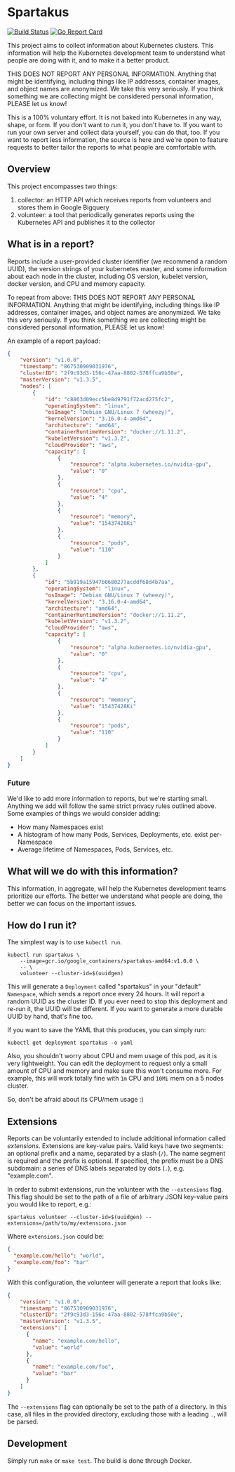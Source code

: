 # Spartakus
[![Build Status](https://travis-ci.org/kubernetes-incubator/spartakus.svg?branch=master)](https://travis-ci.org/kubernetes-incubator/spartakus)
[![Go Report Card](https://goreportcard.com/badge/github.com/kubernetes-incubator/spartakus)](https://goreportcard.com/report/github.com/kubernetes-incubator/spartakus)

This project aims to collect information about Kubernetes clusters.  This
information will help the Kubernetes development team to understand what people
are doing with it, and to make it a better product.

THIS DOES NOT REPORT ANY PERSONAL INFORMATION.  Anything that might be
identifying, including things like IP addresses, container images, and object
names are anonymized.  We take this very seriously.  If you think something we
are collecting might be considered personal information, PLEASE let us know!

This is a 100% voluntary effort.  It is not baked into Kubernetes in any way,
shape, or form.  If you don't want to run it, you don't have to.  If you want
to run your own server and collect data yourself, you can do that, too.  If you
want to report less information, the source is here and we're open to feature
requests to better tailor the reports to what people are comfortable with.

## Overview

This project encompasses two things:

1. collector: an HTTP API which receives reports from volunteers and stores
   them in Google Bigquery
2. volunteer: a tool that periodically generates reports using the Kubernetes
   API and publishes it to the collector

## What is in a report?

Reports include a user-provided cluster identifier (we recommend a random
UUID), the version strings of your kubernetes master, and some information
about each node in the cluster, including OS version, kubelet version, docker
version, and CPU and memory capacity.

To repeat from above: THIS DOES NOT REPORT ANY PERSONAL INFORMATION.  Anything
that might be identifying, including things like IP addresses, container
images, and object names are anonymized.  We take this very seriously.  If you
think something we are collecting might be considered personal information,
PLEASE let us know!

An example of a report payload:

```json
{
    "version": "v1.0.0",
    "timestamp": "867530909031976",
    "clusterID": "2f9c93d3-156c-47aa-8802-578ffca9b50e",
    "masterVersion": "v1.3.5",
    "nodes": [
        {
            "id": "c8863d09ecc5be8d9791f72acd275fc2",
            "operatingSystem": "linux",
            "osImage": "Debian GNU/Linux 7 (wheezy)",
            "kernelVersion": "3.16.0-4-amd64",
            "architecture": "amd64",
            "containerRuntimeVersion": "docker://1.11.2",
            "kubeletVersion": "v1.3.2",
            "cloudProvider": "aws",
            "capacity": [
                {
                    "resource": "alpha.kubernetes.io/nvidia-gpu",
                    "value": "0"
                },
                {
                    "resource": "cpu",
                    "value": "4"
                },
                {
                    "resource": "memory",
                    "value": "15437428Ki"
                },
                {
                    "resource": "pods",
                    "value": "110"
                }
            ]
        },
        {
            "id": "5b919a15947b0680277acddf68d4b7aa",
            "operatingSystem": "linux",
            "osImage": "Debian GNU/Linux 7 (wheezy)",
            "kernelVersion": "3.16.0-4-amd64",
            "architecture": "amd64",
            "containerRuntimeVersion": "docker://1.11.2",
            "kubeletVersion": "v1.3.2",
            "cloudProvider": "aws",
            "capacity": [
                {
                    "resource": "alpha.kubernetes.io/nvidia-gpu",
                    "value": "0"
                },
                {
                    "resource": "cpu",
                    "value": "4"
                },
                {
                    "resource": "memory",
                    "value": "15437428Ki"
                },
                {
                    "resource": "pods",
                    "value": "110"
                }
            ]
        }
    ]
}
```

### Future

We'd like to add more information to reports, but we're starting small.
Anything we add will follow the same strict privacy rules outlined above.  Some
examples of things we would consider adding:
   * How many Namespaces exist
   * A histogram of how many Pods, Services, Deployments, etc. exist
     per-Namespace
   * Average lifetime of Namespaces, Pods, Services, etc.

## What will we do with this information?

This information, in aggregate, will help the Kubernetes development teams
prioritize our efforts.  The better we understand what people are doing, the
better we can focus on the important issues.

## How do I run it?

The simplest way is to use `kubectl run`.

```
kubectl run spartakus \
    --image=gcr.io/google_containers/spartakus-amd64:v1.0.0 \
    -- \
    volunteer --cluster-id=$(uuidgen)
```

This will generate a `Deployment` called "spartakus" in your "default"
`Namespace`, which sends a report once every 24 hours.  It will report a random
UUID as the cluster ID.  If you ever need to stop this deployment and re-run
it, the UUID will be different.  If you want to generate a more durable UUID by
hand, that's fine too.

If you want to save the YAML that this produces, you can simply run:

```
kubectl get deployment spartakus -o yaml
```

Also, you shouldn't worry about CPU and mem usage of this pod, as it is very
lightweight. You can edit the deployment to request only a small amount of CPU
and memory and make sure this won't consume more. For example, this will work
totally fine with `1m` CPU and `10Mi` mem on a 5 nodes cluster.

So, don't be afraid about its CPU/mem usage :)

## Extensions

Reports can be voluntarily extended to include additional information called
*extensions*. Extensions are key-value pairs. Valid keys have two segments: an
optional prefix and a name, separated by a slash (`/`). The name segment is
required and the prefix is optional. If specified, the prefix must be a DNS
subdomain: a series of DNS labels separated by dots (`.`), e.g. "example.com".

In order to submit extensions, run the volunteer with the `--extensions` flag.
This flag should be set to the path of a file of arbitrary JSON key-value pairs
you would like to report, e.g.:

```
spartakus volunteer --cluster-id=$(uuidgen) --extensions=/path/to/my/extensions.json
```

Where `extensions.json` could be:

```json
{
  "example.com/hello": "world",
  "example.com/foo": "bar"
}
```

With this configuration, the volunteer will generate a report that looks like:

```json
{
    "version": "v1.0.0",
    "timestamp": "867530909031976",
    "clusterID": "2f9c93d3-156c-47aa-8802-578ffca9b50e",
    "masterVersion": "v1.3.5",
    "extensions": [
      {
        "name": "example.com/hello",
        "value": "world"
      },
      {
        "name": "example.com/foo",
        "value": "bar"
      }
    ]
}
```

The `--extensions` flag can optionally be set to the path of a directory. In
this case, all files in the provided directory, excluding those with a leading
`.`, will be parsed.

## Development

Simply run `make` or `make test`.  The build is done through Docker.
